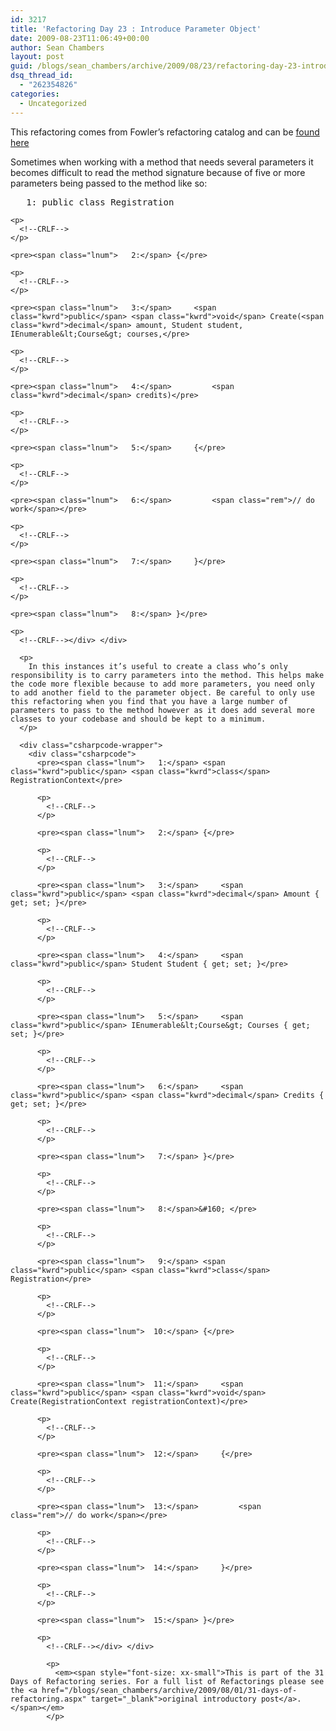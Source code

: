 ```yaml
---
id: 3217
title: 'Refactoring Day 23 : Introduce Parameter Object'
date: 2009-08-23T11:06:49+00:00
author: Sean Chambers
layout: post
guid: /blogs/sean_chambers/archive/2009/08/23/refactoring-day-23-introduce-parameter-object.aspx
dsq_thread_id:
  - "262354826"
categories:
  - Uncategorized
---
```

This refactoring comes from Fowler’s refactoring catalog and can be <a href="http://refactoring.com/catalog/introduceParameterObject.html" target="_blank">found here</a>

Sometimes when working with a method that needs several parameters it becomes difficult to read the method signature because of five or more parameters being passed to the method like so:

<div class="csharpcode-wrapper">
  <div class="csharpcode">
    <pre><span class="lnum">   1:</span> <span class="kwrd">public</span> <span class="kwrd">class</span> Registration</pre>
    
    <p>
      <!--CRLF-->
    </p>
    
    <pre><span class="lnum">   2:</span> {</pre>
    
    <p>
      <!--CRLF-->
    </p>
    
    <pre><span class="lnum">   3:</span>     <span class="kwrd">public</span> <span class="kwrd">void</span> Create(<span class="kwrd">decimal</span> amount, Student student, IEnumerable&lt;Course&gt; courses,</pre>
    
    <p>
      <!--CRLF-->
    </p>
    
    <pre><span class="lnum">   4:</span>         <span class="kwrd">decimal</span> credits)</pre>
    
    <p>
      <!--CRLF-->
    </p>
    
    <pre><span class="lnum">   5:</span>     {</pre>
    
    <p>
      <!--CRLF-->
    </p>
    
    <pre><span class="lnum">   6:</span>         <span class="rem">// do work</span></pre>
    
    <p>
      <!--CRLF-->
    </p>
    
    <pre><span class="lnum">   7:</span>     }</pre>
    
    <p>
      <!--CRLF-->
    </p>
    
    <pre><span class="lnum">   8:</span> }</pre>
    
    <p>
      <!--CRLF--></div> </div> 
      
      <p>
        In this instances it’s useful to create a class who’s only responsibility is to carry parameters into the method. This helps make the code more flexible because to add more parameters, you need only to add another field to the parameter object. Be careful to only use this refactoring when you find that you have a large number of parameters to pass to the method however as it does add several more classes to your codebase and should be kept to a minimum.
      </p>
      
      <div class="csharpcode-wrapper">
        <div class="csharpcode">
          <pre><span class="lnum">   1:</span> <span class="kwrd">public</span> <span class="kwrd">class</span> RegistrationContext</pre>
          
          <p>
            <!--CRLF-->
          </p>
          
          <pre><span class="lnum">   2:</span> {</pre>
          
          <p>
            <!--CRLF-->
          </p>
          
          <pre><span class="lnum">   3:</span>     <span class="kwrd">public</span> <span class="kwrd">decimal</span> Amount { get; set; }</pre>
          
          <p>
            <!--CRLF-->
          </p>
          
          <pre><span class="lnum">   4:</span>     <span class="kwrd">public</span> Student Student { get; set; }</pre>
          
          <p>
            <!--CRLF-->
          </p>
          
          <pre><span class="lnum">   5:</span>     <span class="kwrd">public</span> IEnumerable&lt;Course&gt; Courses { get; set; }</pre>
          
          <p>
            <!--CRLF-->
          </p>
          
          <pre><span class="lnum">   6:</span>     <span class="kwrd">public</span> <span class="kwrd">decimal</span> Credits { get; set; }</pre>
          
          <p>
            <!--CRLF-->
          </p>
          
          <pre><span class="lnum">   7:</span> }</pre>
          
          <p>
            <!--CRLF-->
          </p>
          
          <pre><span class="lnum">   8:</span>&#160; </pre>
          
          <p>
            <!--CRLF-->
          </p>
          
          <pre><span class="lnum">   9:</span> <span class="kwrd">public</span> <span class="kwrd">class</span> Registration</pre>
          
          <p>
            <!--CRLF-->
          </p>
          
          <pre><span class="lnum">  10:</span> {</pre>
          
          <p>
            <!--CRLF-->
          </p>
          
          <pre><span class="lnum">  11:</span>     <span class="kwrd">public</span> <span class="kwrd">void</span> Create(RegistrationContext registrationContext)</pre>
          
          <p>
            <!--CRLF-->
          </p>
          
          <pre><span class="lnum">  12:</span>     {</pre>
          
          <p>
            <!--CRLF-->
          </p>
          
          <pre><span class="lnum">  13:</span>         <span class="rem">// do work</span></pre>
          
          <p>
            <!--CRLF-->
          </p>
          
          <pre><span class="lnum">  14:</span>     }</pre>
          
          <p>
            <!--CRLF-->
          </p>
          
          <pre><span class="lnum">  15:</span> }</pre>
          
          <p>
            <!--CRLF--></div> </div> 
            
            <p>
              <em><span style="font-size: xx-small">This is part of the 31 Days of Refactoring series. For a full list of Refactorings please see the <a href="/blogs/sean_chambers/archive/2009/08/01/31-days-of-refactoring.aspx" target="_blank">original introductory post</a>.</span></em>
            </p>